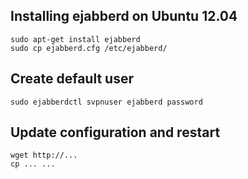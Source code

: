 ## Installing ejabberd on Ubuntu 12.04

    sudo apt-get install ejabberd
    sudo cp ejabberd.cfg /etc/ejabberd/

## Create default user

    sudo ejabberdctl svpnuser ejabberd password

## Update configuration and restart

    wget http://...
    cp ... ...